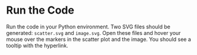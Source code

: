 # Run the Code

Run the code in your Python environment. Two SVG files should be generated: `scatter.svg` and `image.svg`. Open these files and hover your mouse over the markers in the scatter plot and the image. You should see a tooltip with the hyperlink.

